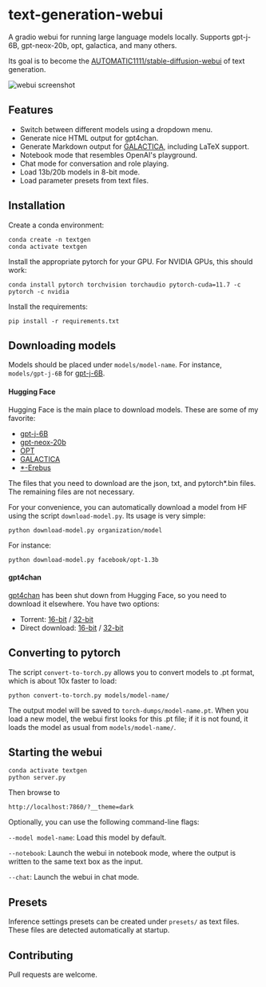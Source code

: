 # text-generation-webui

A gradio webui for running large language models locally. Supports gpt-j-6B, gpt-neox-20b, opt, galactica, and many others. 

Its goal is to become the [AUTOMATIC1111/stable-diffusion-webui](https://github.com/AUTOMATIC1111/stable-diffusion-webui) of text generation.

![webui screenshot](https://github.com/oobabooga/text-generation-webui/raw/main/webui.png)

## Features

* Switch between different models using a dropdown menu.
* Generate nice HTML output for gpt4chan.
* Generate Markdown output for [GALACTICA](https://github.com/paperswithcode/galai), including LaTeX support.
* Notebook mode that resembles OpenAI's playground.
* Chat mode for conversation and role playing.
* Load 13b/20b models in 8-bit mode.
* Load parameter presets from text files.

## Installation

Create a conda environment:

    conda create -n textgen
    conda activate textgen

Install the appropriate pytorch for your GPU. For NVIDIA GPUs, this should work:

    conda install pytorch torchvision torchaudio pytorch-cuda=11.7 -c pytorch -c nvidia

Install the requirements:

    pip install -r requirements.txt

## Downloading models

Models should be placed under `models/model-name`. For instance, `models/gpt-j-6B` for [gpt-j-6B](https://huggingface.co/EleutherAI/gpt-j-6B/tree/main).

#### Hugging Face

Hugging Face is the main place to download models. These are some of my favorite:

* [gpt-j-6B](https://huggingface.co/EleutherAI/gpt-j-6B/tree/main)
* [gpt-neox-20b](https://huggingface.co/EleutherAI/gpt-neox-20b/tree/main)
* [OPT](https://huggingface.co/models?search=facebook/opt)
* [GALACTICA](https://huggingface.co/models?search=facebook/galactica)
* [\*-Erebus](https://huggingface.co/models?search=erebus)

The files that you need to download are the json, txt, and pytorch\*.bin files. The remaining files are not necessary.

For your convenience, you can automatically download a model from HF using the script `download-model.py`. Its usage is very simple:

    python download-model.py organization/model

For instance:

    python download-model.py facebook/opt-1.3b

#### gpt4chan

[gpt4chan](https://huggingface.co/ykilcher/gpt-4chan) has been shut down from Hugging Face, so you need to download it elsewhere. You have two options:

* Torrent: [16-bit](https://archive.org/details/gpt4chan_model_float16) / [32-bit](https://archive.org/details/gpt4chan_model)
* Direct download: [16-bit](https://theswissbay.ch/pdf/_notpdf_/gpt4chan_model_float16/) / [32-bit](https://theswissbay.ch/pdf/_notpdf_/gpt4chan_model/)

## Converting to pytorch

The script `convert-to-torch.py` allows you to convert models to .pt format, which is about 10x faster to load:

    python convert-to-torch.py models/model-name/

The output model will be saved to `torch-dumps/model-name.pt`. When you load a new model, the webui first looks for this .pt file; if it is not found, it loads the model as usual from `models/model-name/`. 

## Starting the webui

    conda activate textgen
    python server.py

Then browse to 

`http://localhost:7860/?__theme=dark`

Optionally, you can use the following command-line flags:

`--model model-name`: Load this model by default.

`--notebook`: Launch the webui in notebook mode, where the output is written to the same text box as the input.

`--chat`: Launch the webui in chat mode.

## Presets

Inference settings presets can be created under `presets/` as text files. These files are detected automatically at startup.

## Contributing

Pull requests are welcome.
